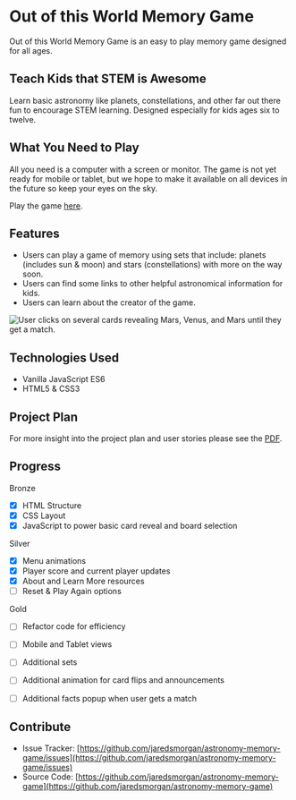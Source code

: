 # Out of this World Memory Game
Out of this World Memory Game is an easy to play memory game designed for all ages. 

## Teach Kids that STEM is Awesome
Learn basic astronomy like planets, constellations, and other far out there fun to encourage STEM learning. Designed especially for kids ages six to twelve.

## What You Need to Play
All you need is a computer with a screen or monitor. The game is not yet ready for mobile or tablet, but we hope to make it available on all devices in the future so keep your eyes on the sky.

Play the game [here](https://jaredsmorgan.github.io/astronomy-memory-game/).

## Features
* Users can play a game of memory using sets that include: planets (includes sun & moon) and stars (constellations) with more on the way soon.
* Users can find some links to other helpful astronomical information for kids.
* Users can learn about the creator of the game.

![User clicks on several cards revealing Mars, Venus, and Mars until they get a match.](OOTW_gifted.gif)

## Technologies Used
* Vanilla JavaScript ES6
* HTML5 & CSS3

## Project Plan
For more insight into the project plan and user stories please see the [PDF](https://github.com/jaredsmorgan/astronomy-memory-game/blob/master/OOTW-proj-plan.pdf).

## Progress
Bronze
* [x] HTML Structure
* [x] CSS Layout
* [x] JavaScript to power basic card reveal and board selection

Silver
* [x] Menu animations
* [x] Player score and current player updates
* [x] About and Learn More resources
* [ ] Reset & Play Again options

Gold
* [ ] Refactor code for efficiency
* [ ] Mobile and Tablet views
* [ ] Additional sets
* [ ] Additional animation for card flips and announcements
* [ ] Additional facts popup when user gets a match


## Contribute
* Issue Tracker: [https://github.com/jaredsmorgan/astronomy-memory-game/issues](https://github.com/jaredsmorgan/astronomy-memory-game/issues)
* Source Code: [https://github.com/jaredsmorgan/astronomy-memory-game](https://github.com/jaredsmorgan/astronomy-memory-game)
